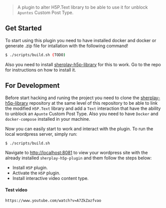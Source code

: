 
> A plugin to alter H5P.Text library to be able to use it for unblock `Apuntes` Custom Post Type.

## Get Started

To start using this plugin you need to have installed docker and docker or generate .zip file for intallation with the following command!

```bash
$ ./scripts/build.sh (TODO)
```

Also you need to install [sherplay-h5p-library](https://github.com/dsuarezlogans/sherplay-h5p-library) for this to work. Go to the repo for instructions on how to install it.

## For Development

Before start hacking and runing the project you need to clone the [sherplay-h5p-library](https://github.com/dsuarezlogans/sherplay-h5p-library) repository at the same level of this repository to be able to link the modified `H5P.Text` library and add a `Text` interaction that have the ability to unblock an `Apunte` Custom Post Type. Also you need to have `Docker` and `docker-compose` installed in your machine.

Now you can easily start to work and interact with the plugin. To run the local wordpress server, simply run:

```bash
$ ./scripts/build.sh
```

Navigate to [http://localhost:8081](http://localhost:8081) to view your wordpress site with the already installed `sherplay-h5p-plugin` and them follow the steps below: 

- Install `H5P` plugin.
- Activate the `H5P` plugin.
- Install interactive video content type.


#### Test video
    https://www.youtube.com/watch?v=A7ZkZazfvao